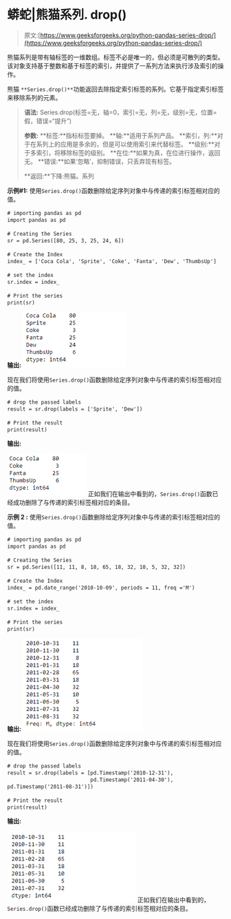 # 蟒蛇|熊猫系列. drop()

> 原文:[https://www.geeksforgeeks.org/python-pandas-series-drop/](https://www.geeksforgeeks.org/python-pandas-series-drop/)

熊猫系列是带有轴标签的一维数组。标签不必是唯一的，但必须是可散列的类型。该对象支持基于整数和基于标签的索引，并提供了一系列方法来执行涉及索引的操作。

熊猫 `**Series.drop()**`功能返回去除指定索引标签的系列。它基于指定索引标签来移除系列的元素。

> **语法:** Series.drop(标签=无，轴=0，索引=无，列=无，级别=无，位置=假，错误=“提升”)
> 
> **参数:**
> **标签:**指标标签要掉。
> **轴:**适用于系列产品。
> **索引，列:**对于在系列上的应用是多余的，但是可以使用索引来代替标签。
> **级别:**对于多索引，将移除标签的级别。
> **在位:**如果为真，在位进行操作，返回无。
> **错误:**如果‘忽略’，抑制错误，只丢弃现有标签。
> 
> **返回:**下降:熊猫。系列

**示例#1:** 使用`Series.drop()`函数删除给定序列对象中与传递的索引标签相对应的值。

```
# importing pandas as pd
import pandas as pd

# Creating the Series
sr = pd.Series([80, 25, 3, 25, 24, 6])

# Create the Index
index_ = ['Coca Cola', 'Sprite', 'Coke', 'Fanta', 'Dew', 'ThumbsUp']

# set the index
sr.index = index_

# Print the series
print(sr)
```

**输出:**
![](img/106ef1493646a7192f479e267f23abf9.png)

现在我们将使用`Series.drop()`函数删除给定序列对象中与传递的索引标签相对应的值。

```
# drop the passed labels
result = sr.drop(labels = ['Sprite', 'Dew']) 

# Print the result
print(result)
```

**输出:**

![](img/08844c971ed72c787d2b56269238d5d0.png)
正如我们在输出中看到的，`Series.drop()`函数已经成功删除了与传递的索引标签相对应的条目。

**示例 2 :** 使用`Series.drop()`函数删除给定序列对象中与传递的索引标签相对应的值。

```
# importing pandas as pd
import pandas as pd

# Creating the Series
sr = pd.Series([11, 11, 8, 18, 65, 18, 32, 10, 5, 32, 32])

# Create the Index
index_ = pd.date_range('2010-10-09', periods = 11, freq ='M')

# set the index
sr.index = index_

# Print the series
print(sr)
```

**输出:**
![](img/21921ada03d0d188261de98782098034.png)

现在我们将使用`Series.drop()`函数删除给定序列对象中与传递的索引标签相对应的值。

```
# drop the passed labels
result = sr.drop(labels = [pd.Timestamp('2010-12-31'),
                           pd.Timestamp('2011-04-30'), pd.Timestamp('2011-08-31')])

# Print the result
print(result)
```

**输出:**

![](img/07c4fa3b784403fe2a92d2ff0dfce7cc.png)
正如我们在输出中看到的，`Series.drop()`函数已经成功删除了与传递的索引标签相对应的条目。